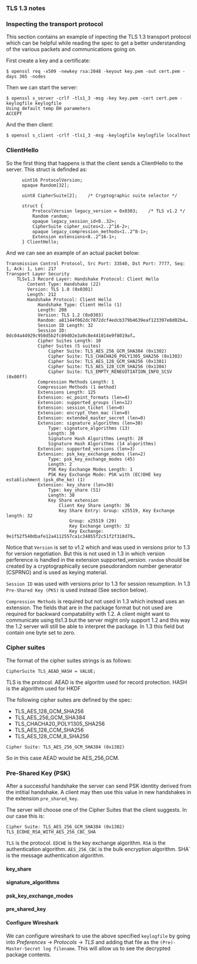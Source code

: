 ### TLS 1.3 notes

### Inspecting the transport protocol
This section contains an example of inpecting the TLS 1.3 transport protocol
which can be helpful while reading the spec to get a better understanding of
the various packets and communications going on.

First create a key and a certificate:
```console
$ openssl req -x509 -newkey rsa:2048 -keyout key.pem -out cert.pem -days 365 -nodes
```

Then we can start the server:
```console
$ openssl s_server -crlf -tls1_3 -msg -key key.pem -cert cert.pem -keylogfile keylogfile
Using default temp DH parameters
ACCEPT
```

And the then client:
```console
$ openssl s_client -crlf -tls1_3 -msg -keylogfile keylogfile localhost
```

### ClientHello
So the first thing that happens is that the client sends a ClientHello to the
server. This struct is definded as:
```
      uint16 ProtocolVersion;
      opaque Random[32];

      uint8 CipherSuite[2];    /* Cryptographic suite selector */

      struct {
          ProtocolVersion legacy_version = 0x0303;    /* TLS v1.2 */
          Random random;
          opaque legacy_session_id<0..32>;
          CipherSuite cipher_suites<2..2^16-2>;
          opaque legacy_compression_methods<1..2^8-1>;
          Extension extensions<8..2^16-1>;
      } ClientHello;
```
And we can see an example of an actual packet below:
```text
Transmission Control Protocol, Src Port: 33540, Dst Port: 7777, Seq: 1, Ack: 1, Len: 217
Transport Layer Security
    TLSv1.3 Record Layer: Handshake Protocol: Client Hello
        Content Type: Handshake (22)
        Version: TLS 1.0 (0x0301)
        Length: 212
        Handshake Protocol: Client Hello
            Handshake Type: Client Hello (1)
            Length: 208
            Version: TLS 1.2 (0x0303)
            Random: a81144f062dc7072dcf4edcb379b4639eaf123397e8d02b4…
            Session ID Length: 32
            Session ID: 0dc04a44929c950d5b2fc09d02e3a9c8e441014e9f8019af…
            Cipher Suites Length: 10
            Cipher Suites (5 suites)
                Cipher Suite: TLS_AES_256_GCM_SHA384 (0x1302)
                Cipher Suite: TLS_CHACHA20_POLY1305_SHA256 (0x1303)
                Cipher Suite: TLS_AES_128_GCM_SHA256 (0x1301)
                Cipher Suite: TLS_AES_128_CCM_SHA256 (0x1304)
                Cipher Suite: TLS_EMPTY_RENEGOTIATION_INFO_SCSV (0x00ff)
            Compression Methods Length: 1
            Compression Methods (1 method)
            Extensions Length: 125
            Extension: ec_point_formats (len=4)
            Extension: supported_groups (len=12)
            Extension: session_ticket (len=0)
            Extension: encrypt_then_mac (len=0)
            Extension: extended_master_secret (len=0)
            Extension: signature_algorithms (len=30)
                Type: signature_algorithms (13)
                Length: 30
                Signature Hash Algorithms Length: 28
                Signature Hash Algorithms (14 algorithms)
            Extension: supported_versions (len=3)
            Extension: psk_key_exchange_modes (len=2)
                Type: psk_key_exchange_modes (45)
                Length: 2
                PSK Key Exchange Modes Length: 1
                PSK Key Exchange Mode: PSK with (EC)DHE key establishment (psk_dhe_ke) (1)
            Extension: key_share (len=38)
                Type: key_share (51)
                Length: 38
                Key Share extension
                    Client Key Share Length: 36
                    Key Share Entry: Group: x25519, Key Exchange length: 32
                        Group: x25519 (29)
                        Key Exchange Length: 32
                        Key Exchange: 9e1f52f540dbafe12a4112557ca1c34855f2c51f2f318d79…

```
Notice that `Version` is set to v1.2 which and was used in versions prior to
1.3 for version negotiation. But this is not used in 1.3 in which version
perference is handled in the extension supported_version.
`random` should be created by a cryptographically secure pseudorandom number
generator (CSPRNG) and is used as keying material.

`Session ID` was used with versions prior to 1.3 for session resumption. In 1.3
`Pre-Shared Key (PKS)` is used instead (See section below).

`Compression Methods` is required but not used in 1.3 which instead uses an
extension.
The fields that are in the package format but not used are required for backward
compatability with 1.2. A client might want to communicate using tls1.3 but the
server might only support 1.2 and this way the 1.2 server will still be able to
interpret the package. In 1.3 this field but contain one byte set to zero.

### Cipher suites
The format of the cipher suites strings is as follows:
```text
CipherSuite TLS_AEAD_HASH = VALUE;
```
TLS is the protocol.
AEAD is the algoritm used for record protection.
HASH is the algorithm used for HKDF

The following cipher suites are defined by the spec:
* TLS_AES_128_GCM_SHA256
* TLS_AES_256_GCM_SHA384
* TLS_CHACHA20_POLY1305_SHA256
* TLS_AES_128_CCM_SHA256
* TLS_AES_128_CCM_8_SHA256

```text
Cipher Suite: TLS_AES_256_GCM_SHA384 (0x1302)
```
So in this case AEAD would be AES_256_GCM.



### Pre-Shared Key (PSK)
After a successful handshake the server can send PSK identity derived from the
intitial handshake. A client may then use this value in new handshakes in the
extension `pre_shared_key`.


The server will choose one of the Cipher Suites that the client suggests. In
our case this is:
```
Cipher Suite: TLS_AES_256_GCM_SHA384 (0x1302)
TLS_ECDHE_RSA_WITH_AES_256_CBC_SHA
```
`TLS` is the protocol.
`EDCHE` is the key exchange algorithm.
`RSA` is the authentication algorithm.
`AES_256_CBC` is the bulk encryption algorithm. 
SHA` is the message authentication algorithm.
#### key_share

#### signature_algorithms

#### psk_key_exchange_modes

#### pre_shared_key

#### Configure Wireshark
We can configure wireshark to use the above specified `keylogfile` by going
into *Preferences* -> *Protocols* -> *TLS* and adding that file as the
`(Pre)-Master-Secret log filename`. This will allow us to see the decrypted
package contents.
